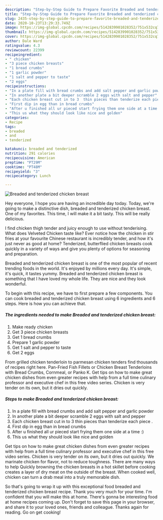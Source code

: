 ```yaml
---
description: "Step-by-Step Guide to Prepare Favorite Breaded and tenderized chicken breast"
title: "Step-by-Step Guide to Prepare Favorite Breaded and tenderized chicken breast"
slug: 2435-step-by-step-guide-to-prepare-favorite-breaded-and-tenderized-chicken-breast
date: 2020-10-23T13:29:33.749Z
image: https://img-global.cpcdn.com/recipes/5142839901028352/751x532cq70/breaded-and-tenderized-chicken-breast-recipe-main-photo.jpg
thumbnail: https://img-global.cpcdn.com/recipes/5142839901028352/751x532cq70/breaded-and-tenderized-chicken-breast-recipe-main-photo.jpg
cover: https://img-global.cpcdn.com/recipes/5142839901028352/751x532cq70/breaded-and-tenderized-chicken-breast-recipe-main-photo.jpg
author: Dale Ward
ratingvalue: 4.3
reviewcount: 22399
recipeingredient:
- " chicken"
- "3 piece chicken breasts"
- "1 bread crumbs"
- "1 garlic powder"
- "1 salt and pepper to taste"
- "2 eggs"
recipeinstructions:
- "In a plate fill with bread crumbs and add salt pepper and garlic powder"
- "In another plate a bit deeper scramble 2 eggs with salt and pepper"
- "Each chicken breast cut in to 3  thin pieces than tenderize each piece ."
- "First dip in egg than in bread crumbs"
- "After u finished all ur pieced start frying them one side at a time  :)"
- "This us what they should look like nice and golden"
categories:
- Recipe
tags:
- breaded
- and
- tenderized

katakunci: breaded and tenderized 
nutrition: 291 calories
recipecuisine: American
preptime: "PT29M"
cooktime: "PT48M"
recipeyield: "3"
recipecategory: Lunch

---
```



![Breaded and tenderized chicken breast](https://img-global.cpcdn.com/recipes/5142839901028352/751x532cq70/breaded-and-tenderized-chicken-breast-recipe-main-photo.jpg)

Hey everyone, I hope you are having an incredible day today. Today, we're going to make a distinctive dish, breaded and tenderized chicken breast. One of my favorites. This time, I will make it a bit tasty. This will be really delicious.

I find chicken thigh tender and juicy enough to use without tenderising. What does Velveted Chicken taste like? Ever notice how the chicken in stir fries at your favourite Chinese restaurant is incredibly tender, and how it&#39;s just never as good at home? Tenderized, butterflied chicken breasts cook quickly in a variety of ways and give you plenty of options for seasoning and preparation.

Breaded and tenderized chicken breast is one of the most popular of recent trending foods in the world. It's enjoyed by millions every day. It's simple, it's quick, it tastes yummy. Breaded and tenderized chicken breast is something that I have loved my whole life. They are nice and they look wonderful.


To begin with this recipe, we have to first prepare a few components. You can cook breaded and tenderized chicken breast using 6 ingredients and 6 steps. Here is how you can achieve that.

<!--inarticleads1-->

##### The ingredients needed to make Breaded and tenderized chicken breast:

1. Make ready  chicken
1. Get 3 piece chicken breasts
1. Get 1 bread crumbs
1. Prepare 1 garlic powder
1. Get 1 salt and pepper to taste
1. Get 2 eggs


From grilled chicken tenderloin to parmesan chicken tenders find thousands of recipes right here. Pan-Fried Fish Fillets or Chicken Breast Tenderloins with Bread Crumbs, Cornmeal, or Panko K. Get tips on how to make great chicken dishes from even greater recipes with help from a full time culinary professor and executive chef in this free video series. Chicken is very tender on its own, but it dries out quickly. 

<!--inarticleads2-->

##### Steps to make Breaded and tenderized chicken breast:

1. In a plate fill with bread crumbs and add salt pepper and garlic powder
1. In another plate a bit deeper scramble 2 eggs with salt and pepper
1. Each chicken breast cut in to 3  thin pieces than tenderize each piece .
1. First dip in egg than in bread crumbs
1. After u finished all ur pieced start frying them one side at a time  :)
1. This us what they should look like nice and golden


Get tips on how to make great chicken dishes from even greater recipes with help from a full time culinary professor and executive chef in this free video series. Chicken is very tender on its own, but it dries out quickly. We marinate chicken for flavor, not to reduce toughness. There are many ways to help Quickly browning the chicken breasts in a hot skillet before cooking creates a layer of dry meat on the outside of the breast. When cooked well, chicken can turn a drab meal into a truly memorable dish. 

So that's going to wrap it up with this exceptional food breaded and tenderized chicken breast recipe. Thank you very much for your time. I'm confident that you will make this at home. There's gonna be interesting food at home recipes coming up. Don't forget to save this page in your browser, and share it to your loved ones, friends and colleague. Thanks again for reading. Go on get cooking!
